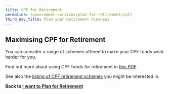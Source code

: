 ```yaml
---
title: CPF for Retirement
permalink: /government-services/plan-for-retirement/cpf/
third_nav_title: Plan your Retirement Finances
---
```


## Maximising CPF for Retirement

You can consider a range of schemes offered to make your CPF funds work harder for you.

Find out more about using CPF funds for retirement in [this PDF](https://www.cpf.gov.sg/Assets/members/Documents/CPF_Retirement_Planning_Booklet.pdf). 

See also the <a href="https://www.cpf.gov.sg/Members/Schemes/schemes/retirement/cpf-life" target="_blank">listing of CPF retirement schemes</a> you might be interested in.


**Back to [I want to Plan for Retirement](/government-services/plan-for-retirement/overview/)**

